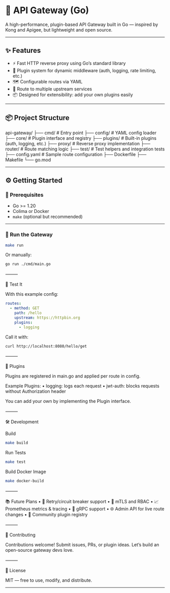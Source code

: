 # 🚀 API Gateway (Go)

A high-performance, plugin-based API Gateway built in Go — inspired by Kong and Apigee, but lightweight and open source.

---

## ✨ Features

- ⚡ Fast HTTP reverse proxy using Go’s standard library
- 🔌 Plugin system for dynamic middleware (auth, logging, rate limiting, etc.)
- 🗺️ Configurable routes via YAML
- 🔁 Route to multiple upstream services
- 📦 Designed for extensibility: add your own plugins easily

---

## 📦 Project Structure

api-gateway/
├── cmd/          # Entry point
├── config/       # YAML config loader
├── core/         # Plugin interface and registry
├── plugins/      # Built-in plugins (auth, logging, etc.)
├── proxy/        # Reverse proxy implementation
├── router/       # Route matching logic
├── test/         # Test helpers and integration tests
├── config.yaml   # Sample route configuration
├── Dockerfile
├── Makefile
└── go.mod

---

## ⚙️ Getting Started

### 🧱 Prerequisites

- Go >= 1.20
- Colima or Docker
- `make` (optional but recommended)

---

### 🏃 Run the Gateway

```bash
make run
```
Or manually:
```bash
go run ./cmd/main.go
```


⸻

🧪 Test It

With this example config:
```yaml
routes:
  - method: GET
    path: /hello
    upstream: https://httpbin.org
    plugins:
      - logging
```
Call it with:
```bash
curl http://localhost:8080/hello/get
```

⸻

🔌 Plugins

Plugins are registered in main.go and applied per route in config.

Example Plugins:
	•	logging: logs each request
	•	jwt-auth: blocks requests without Authorization header

You can add your own by implementing the Plugin interface.

⸻

🛠️ Development

Build
```bash
make build
```
Run Tests
```bash
make test
```
Build Docker Image
```bash
make docker-build
```

⸻

📚 Future Plans
	•	🔁 Retry/circuit breaker support
	•	🔐 mTLS and RBAC
	•	📈 Prometheus metrics & tracing
	•	🧬 gRPC support
	•	🌐 Admin API for live route changes
	•	🧩 Community plugin registry

⸻

🤝 Contributing

Contributions welcome! Submit issues, PRs, or plugin ideas. Let’s build an open-source gateway devs love.

⸻

📄 License

MIT — free to use, modify, and distribute.

---
